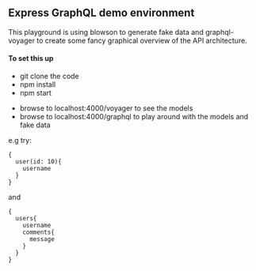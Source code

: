 ## Express GraphQL demo environment

This playground is using blowson to generate fake data and graphql-voyager to create some fancy graphical overview of the API architecture.

#### To set this up

* git clone the code
* npm install 
* npm start


- browse to localhost:4000/voyager to see the models
- browse to localhost:4000/graphql to play around with the models and fake data


e.g try:
```
{
  user(id: 10){
    username
  }
}
```
and
```
{
  users{
    username
    comments{
      message
    }
  }
}
```

